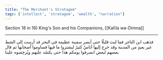 ```yaml
---
title: "The Merchant's Stratagem"
tags: ['intellect', 'stratagem', 'wealth', "narration"]
---
```


 Section 18 in 16) King's Son and his Companions, [[Kalīla wa-Dimna]]

---
فذهب ابن التاجر فما لبث قليلًا حتى أبصر سفينة عظيمة في البحر قد أرست إلى الشط غير بعيدٍ من المدينة وقد خرج إليها أناسٌ كثيرٌ ليشتروا ما فيها فساوموا أصحابها ثم قال بعضهم لبعض انصرفوا يومكم هذا حتى يكسُد عليهم ويُرخِصوه علينا
